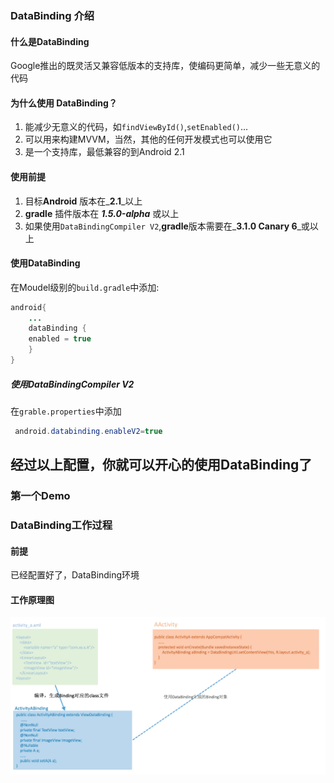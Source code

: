 ### DataBinding 介绍

#### 什么是DataBinding

Google推出的既灵活又兼容低版本的支持库，使编码更简单，减少一些无意义的代码

#### 为什么使用 DataBinding？

1. 能减少无意义的代码，如`findViewById()`,`setEnabled()`...
2. 可以用来构建MVVM，当然，其他的任何开发模式也可以使用它
3. 是一个支持库，最低兼容的到Android 2.1

#### 使用前提

1. 目标**Android** 版本在_**2.1**_以上
2. **gradle** 插件版本在 _**1.5.0-alpha**_ 或以上
3. 如果使用`DataBindingCompiler V2`,**gradle**版本需要在_**3.1.0 Canary 6**_或以上

#### 使用DataBinding
在Moudel级别的`build.gradle`中添加:  

```java
android{
    ...
    dataBinding {
    enabled = true
    }
}
```

##### 使用DataBindingCompiler V2
在`grable.properties`中添加  

```java
 android.databinding.enableV2=true
```

## 经过以上配置，你就可以开心的使用DataBinding了

### 第一个Demo


### DataBinding工作过程
#### 前提
已经配置好了，DataBinding环境

#### 工作原理图
![](/assets/DataBinding工作原理.png)

